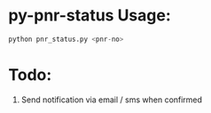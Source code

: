 py-pnr-status Usage:
====================

```python
python pnr_status.py <pnr-no>
```

Todo:
=====
1. Send notification via email / sms when confirmed



